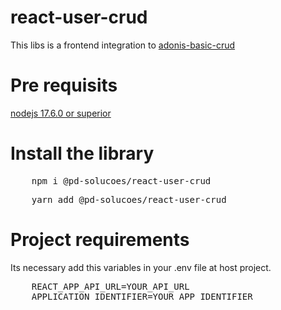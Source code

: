 # react-user-crud
This libs is a frontend integration to [adonis-basic-crud](https://github.com/pdsolucoes/adonis-basic-crud)

# Pre requisits
[nodejs 17.6.0 or superior](https://nodejs.org/en/)

# Install the library
<pre>
    npm i @pd-solucoes/react-user-crud
</pre>

<pre>
    yarn add @pd-solucoes/react-user-crud
</pre>
# Project requirements
Its necessary add this variables in your .env file at host project.
<pre>
    REACT_APP_API_URL=YOUR_API_URL
    APPLICATION_IDENTIFIER=YOUR_APP_IDENTIFIER
</pre>




